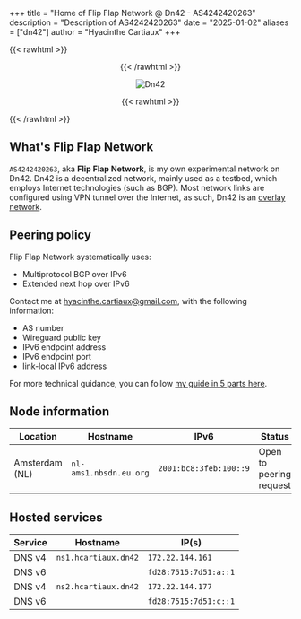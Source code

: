 +++
title = "Home of Flip Flap Network @ Dn42 - AS4242420263"
description = "Description of AS4242420263"
date = "2025-01-02"
aliases = ["dn42"]
author = "Hyacinthe Cartiaux"
+++

{{< rawhtml >}}
<div style="text-align: center;">
{{< /rawhtml >}}

![Dn42](dn42.png)

{{< rawhtml >}}
</div>
{{< /rawhtml >}}

## What's Flip Flap Network

`AS4242420263`, aka **Flip Flap Network**, is my own experimental network on Dn42.
Dn42 is a decentralized network, mainly used as a testbed, which employs Internet technologies (such as BGP).
Most network links are configured using VPN tunnel over the Internet, as such, Dn42 is an [overlay network](https://en.wikipedia.org/wiki/Overlay_network).

## Peering policy

Flip Flap Network systematically uses:

* Multiprotocol BGP over IPv6
* Extended next hop over IPv6

Contact me at <hyacinthe.cartiaux@gmail.com>, with the following information:

* AS number
* Wireguard public key
* IPv6 endpoint address
* IPv6 endpoint port
* link-local IPv6 address

For more technical guidance, you can follow [my guide in 5 parts here](https://hcartiaux.github.io/tags/dn42/).

## Node information

| Location       | Hostname               | IPv6                   | Status                  |
|----------------|------------------------|------------------------|-------------------------|
| Amsterdam (NL) | `nl-ams1.nbsdn.eu.org` | `2001:bc8:3feb:100::9` | Open to peering request |

## Hosted services

| Service | Hostname             | IP(s)                    |
|---------|----------------------|--------------------------|
| DNS v4  | `ns1.hcartiaux.dn42` | `172.22.144.161`         |
| DNS v6  |                      | `fd28:7515:7d51:a::1`    |
| DNS v4  | `ns2.hcartiaux.dn42` | `172.22.144.177`         |
| DNS v6  |                      | `fd28:7515:7d51:c::1`    |
